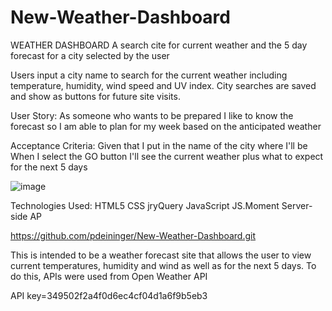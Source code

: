 # New-Weather-Dashboard

WEATHER DASHBOARD
A search cite for current weather and the 5 day forecast for a city selected by the user

Users input a city name to search for the current weather including temperature, humidity, wind speed and UV index. City searches are saved and show as buttons for future site visits.

User Story:
As someone who wants to be prepared
I like to know the forecast
so I am able to plan for my week based on the anticipated weather

Acceptance Criteria:
Given that I put in the name of the city where I'll be
When I select the GO button
I'll see the current weather plus what to expect for the next 5 days

![image](https://user-images.githubusercontent.com/57072421/71704029-ed299300-2da5-11ea-85eb-6337988e6f84.png)

Technologies Used:
HTML5
CSS
jryQuery
JavaScript
JS.Moment
Server-side AP

https://github.com/pdeininger/New-Weather-Dashboard.git

This is intended to be a weather forecast site that allows the user to view current temperatures, humidity and wind as well as for the next 5 days. To do this, APIs were used from Open Weather API

API key=349502f2a4f0d6ec4cf04d1a6f9b5eb3
